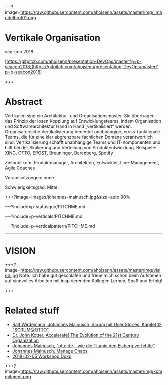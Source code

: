 ---?image=https://raw.githubusercontent.com/ahojsenn/assets/master/img/_mandelbrot01.png
# Vertikale Organisation
<!-- .element: style="font-size: 3em; color: orange"-->
sea-con 2018

<!-- .element: style="font-size: 0.5em; color: orange"-->
[https://gitpitch.com/ahojsenn/presentation-DevOps/master?p=p-seacon2018](https://gitpitch.com/ahojsenn/presentation-DevOps/master?p=p-seacon2018)

+++
<!-- .slide: style="text-align: left; font-size: 0.6em;"-->
# Abstract
Vertikalen sind ein Architektur- und Organisationsmuster. Sie übertragen das Prinzip der losen Kopplung auf Entwicklungsteams, indem Organisation und Softwarearchitektur Hand in Hand „vertikalisiert“ werden. Organisatorische Vertikalisierung bedeutet unabhängige, cross-funktionale Teams, die für eine klar abgrenzbare fachlichen Domäne verantwortlich sind. Vertikalisierung schafft unabhängige Teams und IT-Komponenten und hilft bei der Skalierung und Verteilung von Produktentwicklung.
Beispiele: XING, OTTO, EPOST, Breuninger, Berenberg, Spotify

Zielpublikum: Produktmanager, Architekten, Entwickler, Line-Management, Agile Coaches

Voraussetzungen: none

Schwierigkeitsgrad: Mittel

+++?image=images/johannes-mainusch.jpg&size=auto 90%

---?include=p-statusquo/PITCHME.md

---?include=p-verticals/PITCHME.md

---?include=p-verticalpattern/PITCHME.md

---
# VISION

+++?image=https://raw.githubusercontent.com/ahojsenn/assets/master/img/vision.jpg
Note:
Ich habe gut geschlafen
und freue mich schon beim Aufstehen
auf sinnvolles Arbeiten
mit inspirierenden Kollegen
Lernen, Spaß und Erfolg!

+++
<!-- .slide: style="text-align: left; font-size: 0.6em;"-->
# Related stuff
- [Ralf Wirdemann, Johannes Mainusch, Scrum mit User Stories, Kapitel 12 "SCRUM@OTTO"](http://www.hanser-fachbuch.de/buch/Scrum+mit+User+Stories/9783446450523)
- [Dr. John Kotter, Accelerate! The Evolution of the 21st Century Organization](https://www.youtube.com/watch?v=Pc7EVXnF2aI)
- [Johannes Mainusch, "otto.de – wie die Titanic den Eisberg verfehlte"](https://www.heise.de/developer/artikel/Johannes-Mainusch-otto-de-wie-die-Titanic-den-Eisberg-verfehlte-3491223.html)
- [Johannes Mainusch, Manage Chaos](https://gitpitch.com/kommitment/verticals/master?grs=bitbucket&p=p-intro)
- [2018-02-05 Workshop Doku](https://drive.google.com/drive/folders/0Bzr9vgG2NdI0U0tjWkszd1dUNWc?usp=sharing)

+++?image=https://raw.githubusercontent.com/ahojsenn/assets/master/img/kommitment.png
